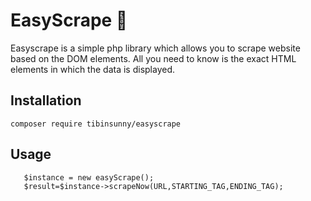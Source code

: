 # EasyScrape 🚀
Easyscrape is a simple php library which allows you to scrape website based on the DOM elements. All you need to know is the exact HTML elements in which the data is displayed.

## Installation
`composer require tibinsunny/easyscrape`  
## Usage
``` use easyScrape\easyScrape;     
   $instance = new easyScrape();
   $result=$instance->scrapeNow(URL,STARTING_TAG,ENDING_TAG); 
```

